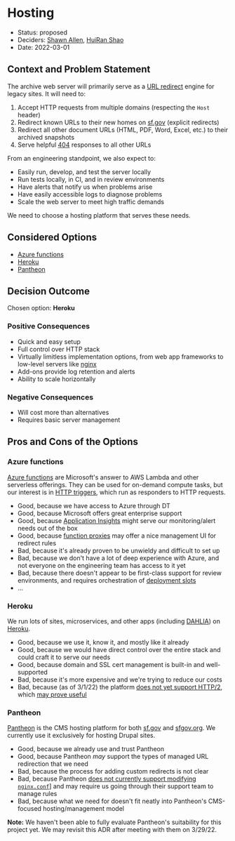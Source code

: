 # Hosting

* Status: proposed
* Deciders: [Shawn Allen](https://github.com/shawnbot), [HuiRan Shao](https://github.com/hshaosf)
* Date: 2022-03-01

## Context and Problem Statement

The archive web server will primarily serve as a [URL redirect] engine for legacy sites. It will need to:

1. Accept HTTP requests from multiple domains (respecting the `Host` header)
2. Redirect known URLs to their new homes on [sf.gov][] (explicit redirects)
3. Redirect all other document URLs (HTML, PDF, Word, Excel, etc.) to their archived snapshots
4. Serve helpful [404] responses to all other URLs

From an engineering standpoint, we also expect to:

* Easily run, develop, and test the server locally
* Run tests locally, in CI, and in review environments
* Have alerts that notify us when problems arise
* Have easily accessible logs to diagnose problems
* Scale the web server to meet high traffic demands

We need to choose a hosting platform that serves these needs.

## Considered Options

* [Azure functions](#azure-functions)
* [Heroku](#heroku)
* [Pantheon](#pantheon)

## Decision Outcome

Chosen option: **Heroku**

### Positive Consequences <!-- optional -->

* Quick and easy setup
* Full control over HTTP stack
* Virtually limitless implementation options, from web app frameworks to low-level servers like [nginx]
* Add-ons provide log retention and alerts
* Ability to scale horizontally

### Negative Consequences <!-- optional -->

* Will cost more than alternatives
* Requires basic server management

## Pros and Cons of the Options <!-- optional -->

### Azure functions

[Azure functions] are Microsoft's answer to AWS Lambda and other serverless offerings. They can be used for on-demand compute tasks, but our interest is in [HTTP triggers](https://docs.microsoft.com/en-us/azure/azure-functions/functions-bindings-http-webhook-trigger?tabs=javascript), which run as responders to HTTP requests.

* Good, because we have access to Azure through DT
* Good, because Microsoft offers great enterprise support
* Good, because [Application Insights](https://docs.microsoft.com/en-us/azure/azure-monitor/app/app-insights-overview) might serve our monitoring/alert needs out of the box
* Good, because [function proxies](https://docs.microsoft.com/en-us/azure/azure-functions/functions-proxies) may offer a nice management UI for redirect rules
* Bad, because it's already proven to be unwieldy and difficult to set up
* Bad, because we don't have a lot of deep experience with Azure, and not everyone on the engineering team has access to it yet
* Bad, because there doesn't appear to be first-class support for review environments, and requires orchestration of [deployment slots](https://docs.microsoft.com/en-us/azure/azure-functions/functions-deployment-slots)
* … <!-- numbers of pros and cons can vary -->

### Heroku

We run lots of sites, microservices, and other apps (including [DAHLIA](https://housing.sfgov.org)) on [Heroku].

* Good, because we use it, know it, and mostly like it already
* Good, because we would have direct control over the entire stack and could craft it to serve our needs
* Good, because domain and SSL cert management is built-in and well-supported
* Bad, because it's more expensive and we're trying to reduce our costs
* Bad, because (as of 3/1/22) the platform [does not yet support HTTP/2](https://devcenter.heroku.com/articles/http-routing#http-versions-supported), which [may prove useful](https://www.ctrl.blog/entry/http2-push-redirects.html)

### Pantheon

[Pantheon] is the CMS hosting platform for both [sf.gov] and [sfgov.org]. We currently use it exclusively for hosting Drupal sites.

* Good, because we already use and trust Pantheon
* Good, because Pantheon _may_ support the types of managed URL redirection that we need
* Bad, because the process for adding custom redirects is not clear
* Bad, because Pantheon [does not currently support modifying `nginx.conf`](https://pantheon.io/docs/platform-considerations#nginxconf)] and may require us going through their support team to manage rules
* Bad, because what we need for doesn't fit neatly into Pantheon's CMS-focused hosting/management model

**Note:** We haven't been able to fully evaluate Pantheon's suitability for this project yet. We may revisit this ADR after meeting with them on 3/29/22.

[404]: https://en.wikipedia.org/wiki/HTTP_404
[sf.gov]: https://sf.gov
[sfgov.org]: https://sfgov.org
[URL redirect]: https://en.wikipedia.org/wiki/URL_redirection
[nginx]: https://nginx.org/en/docs/
[heroku]: https://www.heroku.com/
[pantheon]: https://pantheon.io/
[azure functions]: https://azure.microsoft.com/en-us/services/functions/

